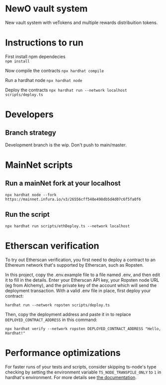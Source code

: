 # NewO vault system
New vault system with veTokens and multiple rewards distribuition tokens.

# Instructions to run
First install npm dependecies <br>
`npm install`

Now compile the contracts 
`npx hardhat compile` <br>

Run a hardhat node
`npx hardhat node` <br>

Deploy the contracts
`npx hardhat run --network localhost scripts/deploy.ts` <br>

# Developers
## Branch strategy
Development branch is the wip. Don't push to main/master.


# MainNet scripts

## Run a mainNet fork at your localhost
`npx hardhat node --fork https://mainnet.infura.io/v3/26556cff548e498db5d4d07c6f5fa0f6`

## Run the script
`npx hardhat run scripts/ethDeploy.ts --network localhost`

# Etherscan verification

To try out Etherscan verification, you first need to deploy a contract to an Ethereum network that's supported by Etherscan, such as Ropsten.

In this project, copy the .env.example file to a file named .env, and then edit it to fill in the details. Enter your Etherscan API key, your Ropsten node URL (eg from Alchemy), and the private key of the account which will send the deployment transaction. With a valid .env file in place, first deploy your contract:

```shell
hardhat run --network ropsten scripts/deploy.ts
```

Then, copy the deployment address and paste it in to replace `DEPLOYED_CONTRACT_ADDRESS` in this command:

```shell
npx hardhat verify --network ropsten DEPLOYED_CONTRACT_ADDRESS "Hello, Hardhat!"
```

# Performance optimizations

For faster runs of your tests and scripts, consider skipping ts-node's type checking by setting the environment variable `TS_NODE_TRANSPILE_ONLY` to `1` in hardhat's environment. For more details see [the documentation](https://hardhat.org/guides/typescript.html#performance-optimizations).
